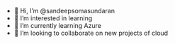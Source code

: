 - 👋 Hi, I’m @sandeepsomasundaran
- 👀 I’m interested in learning
- 🌱 I’m currently learning Azure
- 💞️ I’m looking to collaborate on new projects of cloud
<!---
sandeepsomasundaran/sandeepsomasundaran is a ✨ special ✨ repository because its `README.md` (this file) appears on your GitHub profile.
You can click the Preview link to take a look at your changes.
--->
